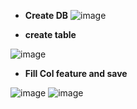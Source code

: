 - **Create DB**
 ![image](https://user-images.githubusercontent.com/77873383/220244511-1048df85-bdf4-489e-a5b9-aa6126cfac08.png)

- **create table**

![image](https://user-images.githubusercontent.com/77873383/220244616-6e9487c1-b694-48e7-81d1-1b1c4c1d89ff.png)

- **Fill Col feature and save**

![image](https://user-images.githubusercontent.com/77873383/220245275-c5d82567-cdc6-411a-95ba-1e803ba407fd.png)
![image](https://user-images.githubusercontent.com/77873383/220245305-80d5497a-0a82-4927-9857-4cb8b3a38761.png)
